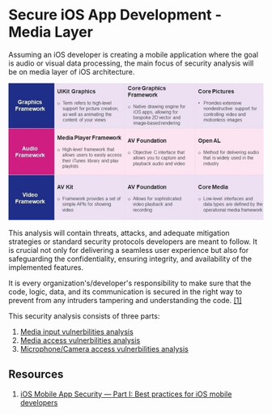 # Secure iOS App Development - Media Layer

Assuming an iOS developer is creating a mobile application where the goal is audio or visual data processing, the main focus of security analysis will be on media layer of iOS architecture.

![media layer](../photos/media_layer_of_ios_architecture2.jpg)

This analysis will contain threats, attacks, and adequate mitigation strategies or standard security protocols developers are meant to follow. It is crucial not only for delivering a seamless user experience but also for safeguarding the confidentiality, ensuring integrity, and availability of the implemented features.

It is every organization's/developer's responsibility to make sure that the code, logic, data, and its communication is secured in the right way to prevent from any intruders tampering and understanding the code. [[1]](#resources)

This security analysis consists of three parts:
1. [Media input vulnerbilities analysis](media-input-vulnerbilities.md)
2. [Media access vulnerbilities analysis](media-access-vulnerbilities.md)
2. [Microphone/Camera access vulnerbilities analysis](unauthorized-access-to-mic-cam.md.md)

## Resources 
1. [iOS Mobile App Security — Part I: Best practices for iOS mobile developers](https://medium.com/@kavithakumarasamy89/ios-mobile-app-security-part-i-best-practices-for-ios-mobile-developers-1220748b1f3)